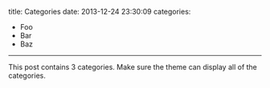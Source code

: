 title: Categories
date: 2013-12-24 23:30:09
categories:
- Foo
- Bar
- Baz
---

This post contains 3 categories. Make sure the theme can display all of the categories.